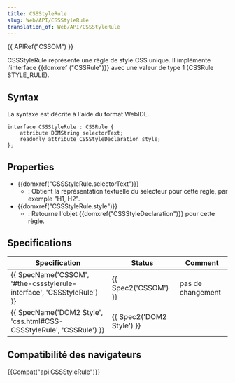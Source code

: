```yaml
---
title: CSSStyleRule
slug: Web/API/CSSStyleRule
translation_of: Web/API/CSSStyleRule
---
```

{{ APIRef("CSSOM") }}

CSSStyleRule représente une règle de style CSS unique. Il implémente l'interface {{domxref ("CSSRule")}} avec une valeur de type 1 (CSSRule STYLE_RULE).

## Syntax

La syntaxe est décrite à l'aide du format WebIDL.

    interface CSSStyleRule : CSSRule {
        attribute DOMString selectorText;
        readonly attribute CSSStyleDeclaration style;
    };

## Properties

- {{domxref("CSSStyleRule.selectorText")}}
  - : Obtient la représentation textuelle du sélecteur pour cette règle, par exemple "H1, H2".
- {{domxref("CSSStyleRule.style")}}
  - : Retourne l'objet {{domxref("CSSStyleDeclaration")}} pour cette règle.

## Specifications

| Specification                                                                                | Status                           | Comment           |
| -------------------------------------------------------------------------------------------- | -------------------------------- | ----------------- |
| {{ SpecName('CSSOM', '#the-cssstylerule-interface', 'CSSStyleRule') }} | {{ Spec2('CSSOM') }}     | pas de changement |
| {{ SpecName('DOM2 Style', 'css.html#CSS-CSSStyleRule', 'CSSRule') }} | {{ Spec2('DOM2 Style') }} |                   |

## Compatibilité des navigateurs

{{Compat("api.CSSStyleRule")}}
